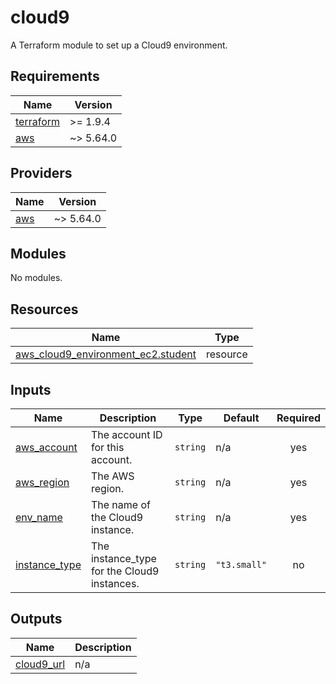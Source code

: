 # cloud9

A Terraform module to set up a Cloud9 environment. 

<!-- BEGIN_TF_DOCS -->
## Requirements

| Name | Version |
|------|---------|
| <a name="requirement_terraform"></a> [terraform](#requirement\_terraform) | >= 1.9.4 |
| <a name="requirement_aws"></a> [aws](#requirement\_aws) | ~> 5.64.0 |

## Providers

| Name | Version |
|------|---------|
| <a name="provider_aws"></a> [aws](#provider\_aws) | ~> 5.64.0 |

## Modules

No modules.

## Resources

| Name | Type |
|------|------|
| [aws_cloud9_environment_ec2.student](https://registry.terraform.io/providers/hashicorp/aws/latest/docs/resources/cloud9_environment_ec2) | resource |

## Inputs

| Name | Description | Type | Default | Required |
|------|-------------|------|---------|:--------:|
| <a name="input_aws_account"></a> [aws\_account](#input\_aws\_account) | The account ID for this account. | `string` | n/a | yes |
| <a name="input_aws_region"></a> [aws\_region](#input\_aws\_region) | The AWS region. | `string` | n/a | yes |
| <a name="input_env_name"></a> [env\_name](#input\_env\_name) | The name of the Cloud9 instance. | `string` | n/a | yes |
| <a name="input_instance_type"></a> [instance\_type](#input\_instance\_type) | The instance\_type for the Cloud9 instances. | `string` | `"t3.small"` | no |

## Outputs

| Name | Description |
|------|-------------|
| <a name="output_cloud9_url"></a> [cloud9\_url](#output\_cloud9\_url) | n/a |
<!-- END_TF_DOCS -->
